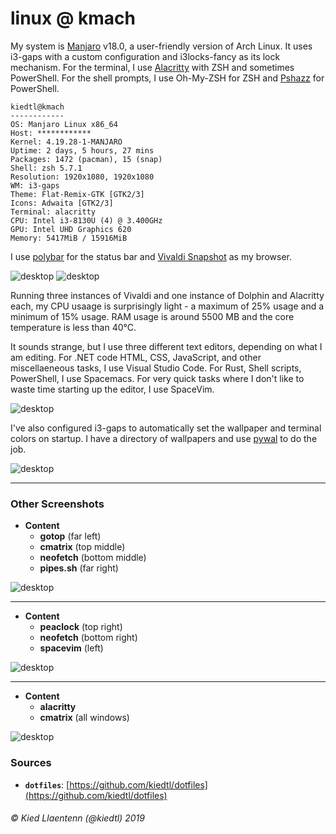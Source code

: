 # linux @ kmach

My system is [Manjaro](https://manjaro.org) v18.0, a user-friendly version of Arch Linux. It uses i3-gaps with a custom configuration and i3locks-fancy as its lock mechanism. For the terminal, I use [Alacritty](https://github.com/jwilm/alacritty) with ZSH and sometimes PowerShell. For the shell prompts, I use Oh-My-ZSH for ZSH and [Pshazz](https://github.com/lukesampson/pshazz) for PowerShell.

```
kiedtl@kmach
------------
OS: Manjaro Linux x86_64
Host: ************
Kernel: 4.19.28-1-MANJARO
Uptime: 2 days, 5 hours, 27 mins
Packages: 1472 (pacman), 15 (snap)
Shell: zsh 5.7.1
Resolution: 1920x1080, 1920x1080
WM: i3-gaps
Theme: Flat-Remix-GTK [GTK2/3]
Icons: Adwaita [GTK2/3]
Terminal: alacritty
CPU: Intel i3-8130U (4) @ 3.400GHz
GPU: Intel UHD Graphics 620
Memory: 5417MiB / 15916MiB
```

I use [polybar](https://polybar.github.io) for the status bar and [Vivaldi Snapshot](https://vivaldi.com) as my browser.

<picture>
  <source srcset="/images/linux.webp" type="image/webp">
  <source srcset="/images/linux.jpg" type="image/png">
  <img src="/images/linux.jpg" alt="desktop">
</picture>

<picture>
  <source srcset="/images/vivaldi-scr.webp" type="image/webp">
  <source srcset="/images/vivaldi-scr.jpg" type="image/png">
  <img src="/images/vivaldi-scr.jpg" alt="desktop">
</picture>

Running three instances of Vivaldi and one instance of Dolphin and Alacritty each, my CPU usaage is surprisingly light - a maximum of 25% usage and a minimum of 15% usage. RAM usage is around 5500 MB and the core temperature is less than 40&#176;C.

It sounds strange, but I use three different text editors, depending on what I am editing. For .NET code HTML, CSS, JavaScript, and other miscellaeneous tasks, I use Visual Studio Code. For Rust, Shell scripts, PowerShell, I use Spacemacs. For very quick tasks where I don't like to waste time starting up the editor, I use SpaceVim.

<picture>
  <source srcset="/images/screenshot-editors-1.webp" type="image/webp">
  <source srcset="/images/screenshot-editors-1.jpg" type="image/png">
  <img src="/images/screenshot-editors-1.jpg" alt="desktop">
</picture>

I've also configured i3-gaps to automatically set the wallpaper and terminal colors on startup. I have a directory of wallpapers and use [pywal](https://github.com/dylanaraps/pywal) to do the job.

<picture>
  <source srcset="/images/screenshot-laptop-3.webp" type="image/webp">
  <source srcset="/images/screenshot-laptop-3.jpg" type="image/png">
  <img src="/images/screenshot-laptop-3.jpg" alt="desktop">
</picture>

---

### Other Screenshots

- **Content**
    - **gotop** (far left)
    - **cmatrix** (top middle)
    - **neofetch** (bottom middle)
    - **pipes.sh** (far right)

<picture>
  <source srcset="/images/screenshot-laptop-1.webp" type="image/webp">
  <source srcset="/images/screenshot-laptop-1.png" type="image/png">
  <img src="/images/screenshot-laptop-1.png" alt="desktop">
</picture>

---

- **Content**
    - **peaclock** (top right)
    - **neofetch** (bottom right)
    - **spacevim** (left)

<picture>
  <source srcset="/images/screenshot-laptop-2.webp" type="image/webp">
  <source srcset="/images/screenshot-laptop-2.png" type="image/png">
  <img src="/images/screenshot-laptop-2.png" alt="desktop">
</picture>

---

- **Content**
    - **alacritty**
    - **cmatrix** (all windows)
    
<picture>
  <source srcset="/images/screenshot-laptop-4.webp" type="image/webp">
  <source srcset="/images/screenshot-laptop-4.jpg" type="image/png">
  <img src="/images/screenshot-laptop-4.jpg" alt="desktop">
</picture>

### Sources
- **`dotfiles`**: [https://github.com/kiedtl/dotfiles](https://github.com/kiedtl/dotfiles)

###### &#xA9; Kied Llaentenn (@kiedtl) 2019
